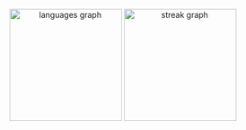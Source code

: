 <!--
**TopGuru777/TopGuru777** is a ✨ _special_ ✨ repository because its `README.md` (this file) appears on your GitHub profile.

Here are some ideas to get you started:

- 🔭 I’m currently working on ...
- 🌱 I’m currently learning ...
- 👯 I’m looking to collaborate on ...
- 🤔 I’m looking for help with ...
- 💬 Ask me about ...
- 📫 How to reach me: ...
- 😄 Pronouns: ...
- ⚡ Fun fact: ...
-->
<br clear="both">

<div align="center">
  <img src="https://github-readme-stats.vercel.app/api/top-langs?username=topguru777&locale=en&hide_title=false&layout=compact&count_private=true&card_width=320&langs_count=10&theme=synthwave&hide_border=false&order=2&show_icons=true" height="200" alt="languages graph"  />
  <img src="https://streak-stats.demolab.com?user=topguru777&locale=en&mode=daily&theme=dracula&hide_border=false&border_radius=5&count_private=true&order=3" height="200" alt="streak graph"  />
</div>
<!--
###

# <h2 align="center">Languages</h2>

# <div align="center">
#  <img src="https://skillicons.dev/icons?i=cs,cpp,java,css,sass,html,js,ts,php,py,swift,kotlin,dart,qt&perline=7" />
# </div>

###

###

# <h2 align="center">Frameworks and Libraries</h2>

###

# <div align="center">
#  <img src="https://skillicons.dev/icons?i=angular,dotnet,react,redux,nextjs,laravel,vue,jest,bootstrap,tailwind,django,babel,jquery&perline=7"/>
# </div>

###

# <h2 align="center">Services</h2>

# <div align="center">
#  <img src="https://skillicons.dev/icons?i=aws,azure,firebase,nginx,docker,fastapi,heroku&perline=7" />
# </div>

###

# <h2 align="center">Databases</h2>

# <div align="center">
#  <img src="https://skillicons.dev/icons?i=mysql,mongodb,postgres,redis,sqlite,rabbitmq,supabase,scala&perline=7" />
# </div>

###

# <h2 align="center">Development Tools</h2>

# <div align="center">
#  <img src="https://skillicons.dev/icons?i=atom,idea,postman,vim,visualstudio,vscode&perline=7" />
# </div>

###

<img src="https://github-readme-stats.vercel.app/api?username=topguru777&show_icons=true&locale=en&bg_color=0d1117&text_color=ffffff&repo=convoychat"
    alt="topguru777" width="48%"/>
<p align="center">
<img src="https://github-profile-trophy.vercel.app/?username=topguru777&row=1&column=6&margin-h=8&theme=algolia&count_private=true&margin-w=10&no-frame=true" alt="profile trophies" />
<img width=360 src="https://github-readme-streak-stats.herokuapp.com/?user=topguru777&theme=algolia" alt="topguru777" />
<img width=360 src="https://github-readme-stats.vercel.app/api/top-langs/?username=topguru777&hide_title=true&layout=compact&count_private=true&langs_count=8&theme=highcontrast" />
</p>
<p align="center">
  <a href="https://github.com/topguru777?tab=repositories&sort=stargazers">
    <img alt="total stars" title="Total stars on GitHub" src="https://custom-icon-badges.herokuapp.com/badge/dynamic/json?logo=star&color=55960c&labelColor=488207&label=Stars&style=for-the-badge&query=%24.stars&url=https://api.github-star-counter.workers.dev/user/topguru777"/></a>
  <a href="https://github.com/topguru777?tab=followers">
    <img alt="followers" title="Follow me on Github" src="https://custom-icon-badges.herokuapp.com/github/followers/topguru777?color=236ad3&labelColor=1155ba&style=for-the-badge&logo=person-add&label=Follow&logoColor=white"/></a>
  <a href="https://github.com/topguru777">
    <img alt="views" title="GitHub profile views" src="https://shields-io-visitor-counter.herokuapp.com/badge?page=topguru777&style=for-the-badge&logo=GitHub"/></a>
</p>

-->

# <h2 align="center">Collaborate</h2>

# <div align="center">
#  <img src="https://skillicons.dev/icons?i=git,github,gitlab,githubactions,stackoverflow&perline=7" />
# </div>

###
